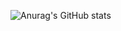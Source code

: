
![Anurag's GitHub stats](https://github-readme-stats.vercel.app/api?username=anuraghazra&show_icons=true&theme=radical)
